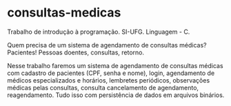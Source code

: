 # consultas-medicas
Trabalho de introdução à programação. SI-UFG.
Linguagem - C.

Quem precisa de um sistema de agendamento de consultas médicas? 
Pacientes! Pessoas doentes, consultas, retorno.

Nesse trabalho faremos um sistema de agendamento de consultas médicas com cadastro de pacientes (CPF, senha e nome),
login, agendamento de médicos especializados e horários, lembretes periódicos, observações médicas pelas consultas,
consulta cancelamento de agendamento, reagendamento. Tudo isso com persistência de dados em arquivos binários.
